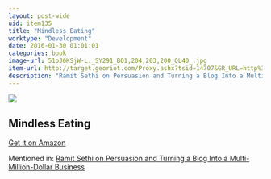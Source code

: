 ```yaml
---
layout: post-wide
uid: item135
title: "Mindless Eating"
worktype: "Development"
date: 2016-01-30 01:01:01
categories: book
image-url: 51oJ6KSjW-L._SY291_BO1,204,203,200_QL40_.jpg
item-url: http://target.georiot.com/Proxy.ashx?tsid=14707&GR_URL=http%3A%2F%2Fwww.amazon.com%2FMindless-Eating-More-Than-Think%2Fdp%2F0345526880%2F
description: "Ramit Sethi on Persuasion and Turning a Blog Into a Multi-Million-Dollar Business"
---
```

<a href="http://target.georiot.com/Proxy.ashx?tsid=14707&GR_URL=http%3A%2F%2Fwww.amazon.com%2FMindless-Eating-More-Than-Think%2Fdp%2F0345526880%2F" target="blank"><img src="../../../../img/thumbs/51oJ6KSjW-L._SY291_BO1,204,203,200_QL40_.jpg" class="prod-img"></a>
<h2>Mindless Eating</h2>
<p><a href="http://target.georiot.com/Proxy.ashx?tsid=14707&GR_URL=http%3A%2F%2Fwww.amazon.com%2FMindless-Eating-More-Than-Think%2Fdp%2F0345526880%2F" target="blank">Get it on Amazon</a><p>
<p>Mentioned in: <a href="http://fourhourworkweek.com/2014/10/09/ramit-sethi-on-persuasion-and-turning-a-blog-into-a-multi-million-dollar-business/" target="blank">Ramit Sethi on Persuasion and Turning a Blog Into a Multi-Million-Dollar Business</a></p>
